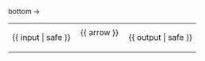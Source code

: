 <variable name="align">bottom</variable>
<variable name="arrow">→</variable>
<table>
<tr>
  <td valign="top">

{{ input | safe }}
  </td>
  <td valign="{{ align }}">&nbsp;{{ arrow }}&nbsp;<br><br></td>
  <td valign="bottom">

{{ output | safe }}
  </td>
</tr>
</table>